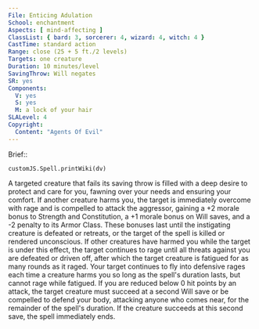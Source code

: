 ```yaml
---
File: Enticing Adulation
School: enchantment
Aspects: [ mind-affecting ]
ClassList: { bard: 3, sorcerer: 4, wizard: 4, witch: 4 }
CastTime: standard action
Range: close (25 + 5 ft./2 levels)
Targets: one creature
Duration: 10 minutes/level
SavingThrow: Will negates
SR: yes
Components:
  V: yes
  S: yes
  M: a lock of your hair
SLALevel: 4
Copyright:
  Content: "Agents Of Evil"
---
```

Brief:: 

```dataviewjs
customJS.Spell.printWiki(dv)
```

A targeted creature that fails its saving throw is filled with a deep desire to protect and care for you, fawning over your needs and ensuring your comfort. If another creature harms you, the target is immediately overcome with rage and is compelled to attack the aggressor, gaining a +2 morale bonus to Strength and Constitution, a +1 morale bonus on Will saves, and a -2 penalty to its Armor Class. These bonuses last until the instigating creature is defeated or retreats, or the target of the spell is killed or rendered unconscious. If other creatures have harmed you while the target is under this effect, the target continues to rage until all threats against you are defeated or driven off, after which the target creature is fatigued for as many rounds as it raged. Your target continues to fly into defensive rages each time a creature harms you so long as the spell's duration lasts, but cannot rage while fatigued.  If you are reduced below 0 hit points by an attack, the target creature must succeed at a second Will save or be compelled to defend your body, attacking anyone who comes near, for the remainder of the spell's duration. If the creature succeeds at this second save, the spell immediately ends.

